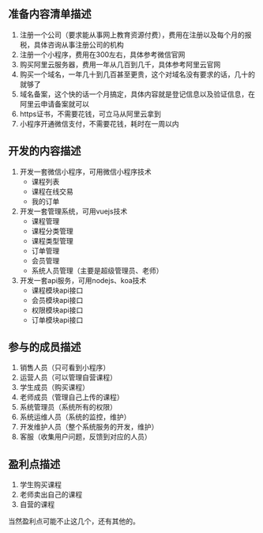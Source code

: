 ## 准备内容清单描述

1. 注册一个公司（要求能从事网上教育资源付费），费用在注册以及每个月的报税，具体咨询从事注册公司的机构
2. 注册一个小程序，费用在300左右，具体参考微信官网
3. 购买阿里云服务器，费用一年从几百到几千，具体参考阿里云官网
4. 购买一个域名，一年几十到几百甚至更贵，这个对域名没有要求的话，几十的就够了
5. 域名备案，这个快的话一个月搞定，具体内容就是登记信息以及验证信息，在阿里云申请备案就可以
6. https证书，不需要花钱，可立马从阿里云拿到
7. 小程序开通微信支付，不需要花钱，耗时在一周以内

## 开发的内容描述

1. 开发一套微信小程序，可用微信小程序技术
    - 课程列表
    - 课程在线交易
    - 我的订单
2. 开发一套管理系统，可用vuejs技术
    - 课程管理
    - 课程分类管理
    - 课程类型管理
    - 订单管理
    - 会员管理
    - 系统人员管理（主要是超级管理员、老师）
3. 开发一套api服务，可用nodejs、koa技术
    - 课程模块api接口
    - 会员模块api接口
    - 权限模块api接口
    - 订单模块api接口

## 参与的成员描述

1. 销售人员（只可看到小程序）
2. 运营人员（可以管理自营课程）
3. 学生成员（购买课程）
4. 老师成员（管理自己上传的课程）
5. 系统管理员（系统所有的权限）
6. 系统运维人员（系统的监控，维护）
7. 开发维护人员（整个系统服务的开发，维护）
8. 客服（收集用户问题，反馈到对应的人员）

## 盈利点描述

1. 学生购买课程
2. 老师卖出自己的课程
3. 自营的课程

当然盈利点可能不止这几个，还有其他的。